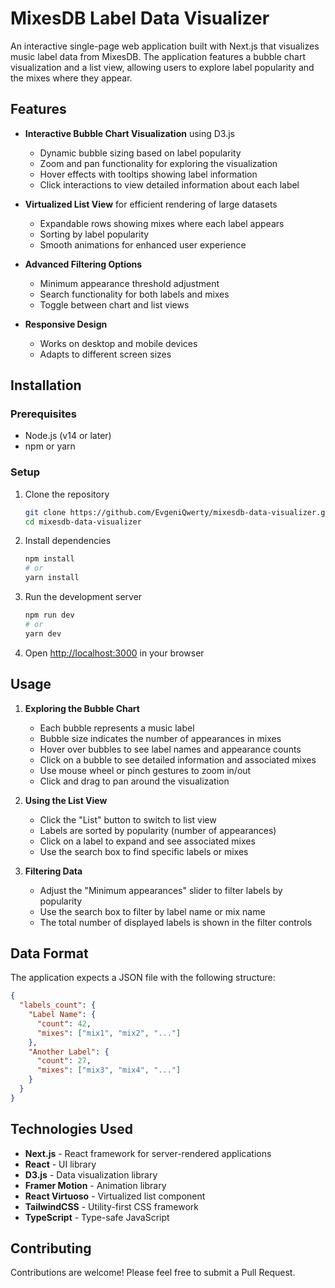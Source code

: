 # MixesDB Label Data Visualizer

An interactive single-page web application built with Next.js that visualizes music label data from MixesDB. The application features a bubble chart visualization and a list view, allowing users to explore label popularity and the mixes where they appear.

## Features

- **Interactive Bubble Chart Visualization** using D3.js
  - Dynamic bubble sizing based on label popularity
  - Zoom and pan functionality for exploring the visualization
  - Hover effects with tooltips showing label information
  - Click interactions to view detailed information about each label

- **Virtualized List View** for efficient rendering of large datasets
  - Expandable rows showing mixes where each label appears
  - Sorting by label popularity
  - Smooth animations for enhanced user experience

- **Advanced Filtering Options**
  - Minimum appearance threshold adjustment
  - Search functionality for both labels and mixes
  - Toggle between chart and list views

- **Responsive Design**
  - Works on desktop and mobile devices
  - Adapts to different screen sizes

## Installation

### Prerequisites

- Node.js (v14 or later)
- npm or yarn

### Setup

1. Clone the repository
   ```bash
   git clone https://github.com/EvgeniQwerty/mixesdb-data-visualizer.git
   cd mixesdb-data-visualizer
   ```

2. Install dependencies
   ```bash
   npm install
   # or
   yarn install
   ```

3. Run the development server
   ```bash
   npm run dev
   # or
   yarn dev
   ```

4. Open [http://localhost:3000](http://localhost:3000) in your browser

## Usage

1. **Exploring the Bubble Chart**
   - Each bubble represents a music label
   - Bubble size indicates the number of appearances in mixes
   - Hover over bubbles to see label names and appearance counts
   - Click on a bubble to see detailed information and associated mixes
   - Use mouse wheel or pinch gestures to zoom in/out
   - Click and drag to pan around the visualization

2. **Using the List View**
   - Click the "List" button to switch to list view
   - Labels are sorted by popularity (number of appearances)
   - Click on a label to expand and see associated mixes
   - Use the search box to find specific labels or mixes

3. **Filtering Data**
   - Adjust the "Minimum appearances" slider to filter labels by popularity
   - Use the search box to filter by label name or mix name
   - The total number of displayed labels is shown in the filter controls

## Data Format

The application expects a JSON file with the following structure:

```json
{
  "labels_count": {
    "Label Name": {
      "count": 42,
      "mixes": ["mix1", "mix2", "..."]
    },
    "Another Label": {
      "count": 27,
      "mixes": ["mix3", "mix4", "..."]
    }
  }
}
```

## Technologies Used

- **Next.js** - React framework for server-rendered applications
- **React** - UI library
- **D3.js** - Data visualization library
- **Framer Motion** - Animation library
- **React Virtuoso** - Virtualized list component
- **TailwindCSS** - Utility-first CSS framework
- **TypeScript** - Type-safe JavaScript

## Contributing

Contributions are welcome! Please feel free to submit a Pull Request.